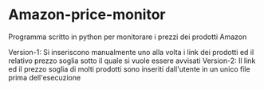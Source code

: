 # Amazon-price-monitor
Programma scritto in python per monitorare i prezzi dei prodotti Amazon

Version-1: Si inseriscono manualmente uno alla volta i link dei prodotti ed il relativo prezzo soglia sotto il quale si vuole essere avvisati
Version-2: Il link ed il prezzo soglia di molti prodotti sono inseriti dall'utente in un unico file prima dell'esecuzione
